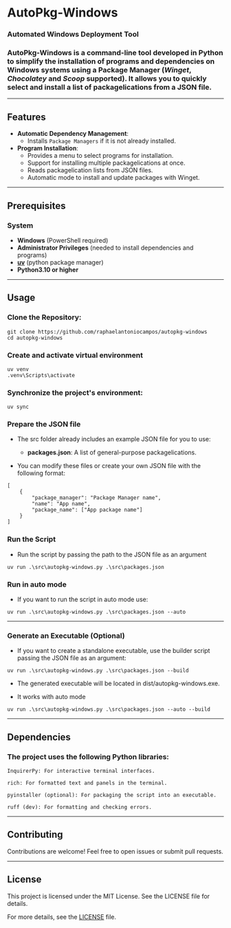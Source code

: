 # AutoPkg-Windows

### Automated Windows Deployment Tool

### **AutoPkg-Windows** is a command-line tool developed in Python to simplify the installation of programs and dependencies on Windows systems using a Package Manager (*Winget*, *Chocolatey* and *Scoop* supported). It allows you to quickly select and install a list of packagelications from a JSON file.

---

## Features

- **Automatic Dependency Management**:
  - Installs `Package Managers` if it is not already installed.
- **Program Installation**:
  - Provides a menu to select programs for installation.
  - Support for installing multiple packagelications at once.
  - Reads packagelication lists from JSON files.
  - Automatic mode to install and update packages with Winget.

---

## Prerequisites 

### System
- **Windows** (PowerShell required)
- **Administrator Privileges** (needed to install dependencies and programs)
- **[uv](https://github.com/astral-sh/uv)** (python package manager)
- **Python3.10 or higher**

---

## Usage

### Clone the Repository:

```
git clone https://github.com/raphaelantoniocampos/autopkg-windows
cd autopkg-windows
```

### Create and activate virtual environment

```
uv venv
.venv\Scripts\activate
```

### Synchronize the project's environment:

```
uv sync
```

### Prepare the JSON file

- The src folder already includes an example JSON file for you to use:

    - **packages.json**: A list of general-purpose packagelications.

- You can modify these files or create your own JSON file with the following format:

```
[
    {
        "package_manager": "Package Manager name",
        "name": "App name",
        "package_name": ["App package name"]
    }
]
```

### Run the Script

- Run the script by passing the path to the JSON file as an argument

```
uv run .\src\autopkg-windows.py .\src\packages.json
```

### Run in auto mode

- If you want to run the script in auto mode use:

```
uv run .\src\autopkg-windows.py .\src\packages.json --auto
```

---

### Generate an Executable (Optional)

- If you want to create a standalone executable, use the builder script passing the JSON file as an argument:

```
uv run .\src\autopkg-windows.py .\src\packages.json --build
```

- The generated executable will be located in dist/autopkg-windows.exe. 

- It works with auto mode

```
uv run .\src\autopkg-windows.py .\src\packages.json --auto --build
```

---

## Dependencies

### The project uses the following Python libraries:

    InquirerPy: For interactive terminal interfaces.

    rich: For formatted text and panels in the terminal.

    pyinstaller (optional): For packaging the script into an executable.

    ruff (dev): For formatting and checking errors.

---

## Contributing

Contributions are welcome! Feel free to open issues or submit pull requests.

---

## License

This project is licensed under the MIT License. See the LICENSE file for details.

For more details, see the [LICENSE](LICENSE) file.
